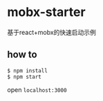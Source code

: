 # mobx-starter

基于react+mobx的快速启动示例

## how to

```
$ npm install
$ npm start
```

open `localhost:3000`
